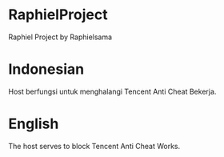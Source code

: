 # RaphielProject
Raphiel Project by Raphielsama

# Indonesian
Host berfungsi untuk menghalangi Tencent Anti Cheat Bekerja.

# English
The host serves to block Tencent Anti Cheat Works.
